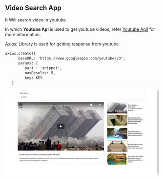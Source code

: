 ## Video Search App

It Will search video in youtube

In which **Youtube Api** is used to get youtube videos, refer [Youtube Api!](https://developers.google.com/youtube/v3/getting-started) for more information.


[Axios!](https://github.com/axios/axios) Library is used for getting response from youtube 
    
```
axios.create({
      baseURL: 'https://www.googleapis.com/youtube/v3',
      params: {
         part : 'snippet',
         maxResults: 5,
         key: KEY
   }
```
![Video Search](demo-image.png)